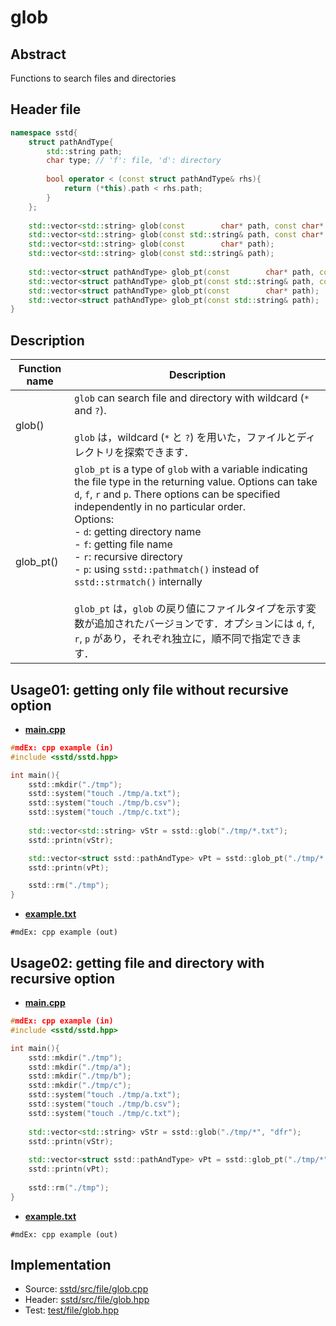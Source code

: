 # glob
## Abstract
Functions to search files and directories

## Header file
```cpp
namespace sstd{
    struct pathAndType{
        std::string path;
        char type; // 'f': file, 'd': directory
        
        bool operator < (const struct pathAndType& rhs){
            return (*this).path < rhs.path;
        }
    };
    
    std::vector<std::string> glob(const        char* path, const char* opt);
    std::vector<std::string> glob(const std::string& path, const char* opt);
    std::vector<std::string> glob(const        char* path);
    std::vector<std::string> glob(const std::string& path);
    
    std::vector<struct pathAndType> glob_pt(const        char* path, const char* opt); // _pt: with path type
    std::vector<struct pathAndType> glob_pt(const std::string& path, const char* opt);
    std::vector<struct pathAndType> glob_pt(const        char* path);
    std::vector<struct pathAndType> glob_pt(const std::string& path);
}
```

## Description
| Function name | Description |
| ------------- | ----------- |
| glob()  | `glob` can search file and directory with wildcard (`*` and `?`).<br><br>`glob` は，wildcard (`*` と `?`) を用いた，ファイルとディレクトリを探索できます． |
| glob_pt()  | `glob_pt` is a type of `glob` with a variable indicating the file type in the returning value. Options can take `d`, `f`, `r` and `p`. There options can be specified independently in no particular order.<br>Options:<br>- `d`: getting directory name<br>- `f`: getting file name<br>- `r`: recursive directory<br>- `p`: using `sstd::pathmatch()` instead of `sstd::strmatch()` internally<br><br>`glob_pt` は，`glob` の戻り値にファイルタイプを示す変数が追加されたバージョンです．オプションには `d`, `f`, `r`, `p` があり，それぞれ独立に，順不同で指定できます． |

## Usage01: getting only file without recursive option
- <u>**main.cpp**</u>
```cpp
#mdEx: cpp example (in)
#include <sstd/sstd.hpp>

int main(){
    sstd::mkdir("./tmp");
    sstd::system("touch ./tmp/a.txt");
    sstd::system("touch ./tmp/b.csv");
    sstd::system("touch ./tmp/c.txt");
    
    std::vector<std::string> vStr = sstd::glob("./tmp/*.txt");
    sstd::printn(vStr);

    std::vector<struct sstd::pathAndType> vPt = sstd::glob_pt("./tmp/*.txt");
    sstd::printn(vPt);

    sstd::rm("./tmp");
}
```
- <u>**example.txt**</u>
```
#mdEx: cpp example (out)
```

## Usage02: getting file and directory with recursive option
- <u>**main.cpp**</u>
```cpp
#mdEx: cpp example (in)
#include <sstd/sstd.hpp>

int main(){
    sstd::mkdir("./tmp");
    sstd::mkdir("./tmp/a");
    sstd::mkdir("./tmp/b");
    sstd::mkdir("./tmp/c");
    sstd::system("touch ./tmp/a.txt");
    sstd::system("touch ./tmp/b.csv");
    sstd::system("touch ./tmp/c.txt");
    
    std::vector<std::string> vStr = sstd::glob("./tmp/*", "dfr");
    sstd::printn(vStr);
    
    std::vector<struct sstd::pathAndType> vPt = sstd::glob_pt("./tmp/*", "dfr");
    sstd::printn(vPt);
    
    sstd::rm("./tmp");
}
```
- <u>**example.txt**</u>
```
#mdEx: cpp example (out)
```

## Implementation
- Source: [sstd/src/file/glob.cpp](https://github.com/admiswalker/SubStandardLibrary-SSTD-/blob/master/sstd/src/file/glob.cpp)
- Header: [sstd/src/file/glob.hpp](https://github.com/admiswalker/SubStandardLibrary-SSTD-/blob/master/sstd/src/file/glob.hpp)
- Test: [test/file/glob.hpp](https://github.com/admiswalker/SubStandardLibrary-SSTD-/blob/master/test/file/glob.hpp)


